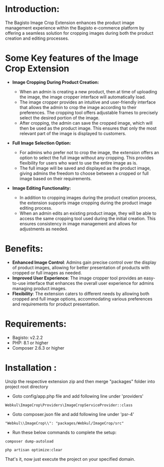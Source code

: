 # Introduction:

The Bagisto Image Crop Extension enhances the product image management experience within the Bagisto e-commerce platform by offering a seamless solution for cropping images during both the product creation and editing processes. 

# Some Key features of the Image Crop Extension

* **Image Cropping During Product Creation:** 
    * When an admin is creating a new product, then at time of uploading the image, the image cropper interface will automatically load.
    * The image cropper provides an intuitive and user-friendly interface that allows the admin to crop the image according to their preferences. The cropping tool offers adjustable frames to precisely select the desired portion of the image.
    * After cropping, the admin can save the cropped image, which will then be used as the product image. This ensures that only the most relevant part of the image is displayed to customers.
 
* **Full Image Selection Option:**  
    * For admins who prefer not to crop the image, the extension offers an option to select the full image without any cropping. This provides flexibility for users who want to use the entire image as is.
    * The full image will be saved and displayed as the product image, giving admins the freedom to choose between a cropped or full image based on their requirements.

* **Image Editing Functionality:**
   * In addition to cropping images during the product creation process, the extension supports image cropping during the product image editing process.
   * When an admin edits an existing product image, they will be able to access the same cropping tool used during the initial creation. This ensures consistency in image management and allows for adjustments as needed.
 
# **Benefits:**
- **Enhanced Image Control**: Admins gain precise control over the display of product images, allowing for better presentation of products with cropped or full images as needed.
- **Improved User Experience**: The image cropper tool provides an easy-to-use interface that enhances the overall user experience for admins managing product images.
- **Flexibility**: The extension caters to different needs by allowing both cropped and full image options, accommodating various preferences and requirements for product presentation.

# Requirements:
* Bagisto: v2.2.2
* PHP: 8.1 or higher
* Composer 2.6.3 or higher

# Installation :
Unzip the respective extension zip and then merge "packages" folder into project root directory

* Goto config/app.php file and add following line under 'providers'

```
Webkul\ImageCrop\Providers\ImageCropServiceProvider::class
```

* Goto composer.json file and add following line under 'psr-4'

```
"Webkul\\ImageCrop\\": "packages/Webkul/ImageCrop/src"
```
* Run these below commands to complete the setup:

```
composer dump-autoload
```
```
php artisan optimize:clear
```
That's it, now just execute the project on your specified domain.
